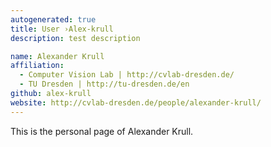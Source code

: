 ```yaml
---
autogenerated: true
title: User ›Alex-krull
description: test description

name: Alexander Krull
affiliation:
  - Computer Vision Lab | http://cvlab-dresden.de/
  - TU Dresden | http://tu-dresden.de/en
github: alex-krull
website: http://cvlab-dresden.de/people/alexander-krull/
---
```


This is the personal page of Alexander Krull.
